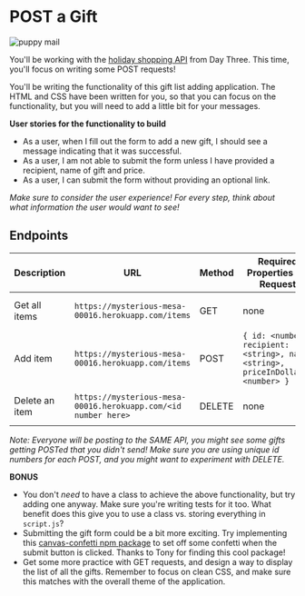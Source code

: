 # POST a Gift

![puppy mail](https://media.giphy.com/media/hTsAAaYV5nRjq/giphy.gif)


You'll be working with the [holiday shopping API](https://mysterious-mesa-00016.herokuapp.com/items) from Day Three. This time, you'll focus on writing some POST requests!

You'll be writing the functionality of this gift list adding application. The HTML and CSS have been written for you, so that you can focus on the functionality, but you will need to add a little bit for your messages.

**User stories for the functionality to build**
* As a user, when I fill out the form to add a new gift, I should see a message indicating that it was successful.
* As a user, I am not able to submit the form unless I have provided a recipient, name of gift and price.
* As a user, I can submit the form without providing an optional link.

_Make sure to consider the user experience! For every step, think about what information the user would want to see!_

## Endpoints

| Description | URL | Method | Required Properties for Request | Sample Successful Response |
|----------|-----|--------|---------------------|-----------------|
| Get all items |`https://mysterious-mesa-00016.herokuapp.com/items`| GET  | none | An array containing all items |
| Add item |`https://mysterious-mesa-00016.herokuapp.com/items` | POST  | `{ id: <number>, recipient: <string>, name: <string>, priceInDollars: <number> }` | "Item #<id number here> has been added!"
| Delete an item | `https://mysterious-mesa-00016.herokuapp.com/<id number here>` | DELETE | none | "Item #<id number here> has been deleted"

_Note: Everyone will be posting to the SAME API, you might see some gifts getting POSTed that you didn't send! Make sure you are using unique id numbers for each POST, and you might want to experiment with DELETE._

**BONUS**
* You don't _need_ to have a class to achieve the above functionality, but try adding one anyway. Make sure you're writing tests for it too. What benefit does this give you to use a class vs. storing everything in `script.js`?
* Submitting the gift form could be a bit more exciting. Try implementing this [canvas-confetti npm package](https://www.npmjs.com/package/canvas-confetti) to set off some confetti when the submit button is clicked. Thanks to Tony for finding this cool package!
* Get some more practice with GET requests, and design a way to display the list of all the gifts. Remember to focus on clean CSS, and make sure this matches with the overall theme of the application.
